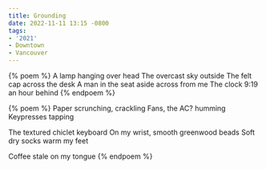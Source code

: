 ```yaml
---
title: Grounding
date: 2022-11-11 13:15 -0800
tags:
- '2021'
- Downtown
- Vancouver
---
```


{% poem %}
A lamp hanging over head
The overcast sky outside
The felt cap across the desk
A man in the seat aside across from me
The clock 9:19 an hour behind
{% endpoem %}

{% poem %}
Paper scrunching, crackling
Fans, the <abbr role="presentation">AC</abbr>? humming
Keypresses tapping

The textured chiclet keyboard
On my wrist, smooth greenwood beads
Soft dry socks warm my feet

Coffee stale on my tongue
{% endpoem %}
